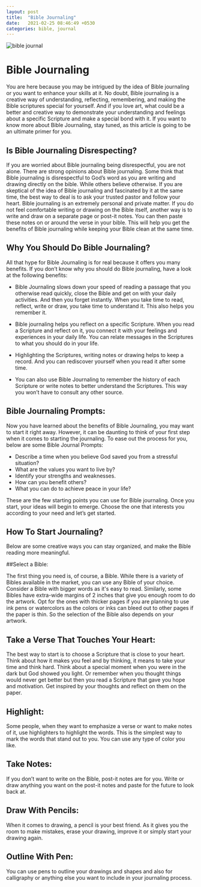 ```yaml
---
layout: post
title:  "Bible Journaling"
date:   2021-02-25 08:46:49 +0530
categories: bible, journal
---
```


<img src="https://images.unsplash.com/photo-1498426317435-c4a0ebd4774f?ixid=MXwxMjA3fDB8MHxwaG90by1wYWdlfHx8fGVufDB8fHw%3D&ixlib=rb-1.2.1&auto=format&fit=crop&w=1950&q=80" alt="bible journal">

# Bible Journaling

You are here because you may be intrigued by the idea of Bible journaling or you want to enhance your skills at it. No doubt, Bible journaling is a creative way of understanding, reflecting, remembering, and making the Bible scriptures special for yourself.
And if you love art, what could be a better and creative way to demonstrate your understanding and feelings about a specific Scripture and make a special bond with it. If you want to know more about Bible Journaling, stay tuned, as this article is going to be an ultimate primer for you.

## Is Bible Journaling Disrespecting?

If you are worried about Bible journaling being disrespectful, you are not alone. There are strong opinions about Bible journaling. Some think that Bible journaling is disrespectful to God’s word as you are writing and drawing directly on the bible. While others believe otherwise. If you are skeptical of the idea of Bible journaling and fascinated by it at the same time, the best way to deal is to ask your trusted pastor and follow your heart. 
Bible journaling is an extremely personal and private matter. If you do not feel comfortable writing or drawing on the Bible itself, another way is to write and draw on a separate page or post-it notes. You can then paste these notes on or around the verse in your bible. This will help you get the benefits of Bible journaling while keeping your Bible clean at the same time.

## Why You Should Do Bible Journaling?

All that hype for Bible Journaling is for real because it offers you many benefits. If you don’t know why you should do Bible journaling, have a look at the following benefits:

- Bible Journaling slows down your speed of reading a passage that you otherwise read quickly, close the Bible and get on with your daily activities. And then you forget instantly. When you take time to read, reflect, write or draw, you take time to understand it. This also helps you remember it.

- Bible journaling helps you reflect on a specific Scripture. When you read a Scripture and reflect on it, you connect it with your feelings and experiences in your daily life. You can relate messages in the Scriptures to what you should do in your life. 

- Highlighting the Scriptures, writing notes or drawing helps to keep a record. And you can rediscover yourself when you read it after some time.  

- You can also use Bible Journaling to remember the history of each Scripture or write notes to better understand the Scriptures. This way you won’t have to consult any other source. 

## Bible Journaling Prompts:

Now you have learned about the benefits of Bible Journaling, you may want to start it right away. However, it can be daunting to think of your first step when it comes to starting the journaling. To ease out the process for you, below are some Bible Journal Prompts:

- Describe a time when you believe God saved you from a stressful situation?
- What are the values you want to live by?
- Identify your strengths and weaknesses.
- How can you benefit others?
- What you can do to achieve peace in your life?

These are the few starting points you can use for Bible journaling. Once you start, your ideas will begin to emerge. Choose the one that interests you according to your need and let’s get started. 

## How To Start Journaling?

Below are some creative ways you can stay organized, and make the Bible reading more meaningful. 

##Select a Bible:

The first thing you need is, of course, a Bible. While there is a variety of Bibles available in the market, you can use any Bible of your choice. Consider a Bible with bigger words as it's easy to read. Similarly, some Bibles have extra-wide margins of 2 inches that give you enough room to do the artwork. 
Opt for the ones with thicker pages if you are planning to use ink pens or watercolors as the colors or inks can bleed out to other pages if the paper is thin. So the selection of the Bible also depends on your artwork. 


## Take a Verse That Touches Your Heart:

The best way to start is to choose a Scripture that is close to your heart. Think about how it makes you feel and by thinking, it means to take your time and think hard.
Think about a special moment when you were in the dark but God showed you light. Or remember when you thought things would never get better but then you read a Scripture that gave you hope and motivation. Get inspired by your thoughts and reflect on them on the paper.

## Highlight:

Some people, when they want to emphasize a verse or want to make notes of it, use highlighters to highlight the words. This is the simplest way to mark the words that stand out to you. You can use any type of color you like.

## Take Notes:
If you don’t want to write on the Bible, post-it notes are for you. Write or draw anything you want on the post-it notes and paste for the future to look back at.

## Draw With Pencils:
When it comes to drawing, a pencil is your best friend. As it gives you the room to make mistakes, erase your drawing, improve it or simply start your drawing again.

## Outline With Pen:
You can use pens to outline your drawings and shapes and also for calligraphy or anything else you want to include in your journaling process.
